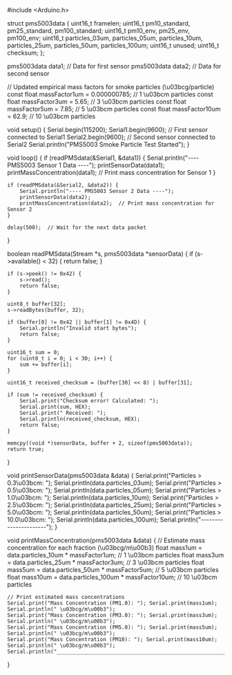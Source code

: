 #include <Arduino.h>

struct pms5003data {
    uint16_t framelen;
    uint16_t pm10_standard, pm25_standard, pm100_standard;
    uint16_t pm10_env, pm25_env, pm100_env;
    uint16_t particles_03um, particles_05um, particles_10um, particles_25um, particles_50um, particles_100um;
    uint16_t unused;
    uint16_t checksum;
};

pms5003data data1;  // Data for first sensor
pms5003data data2;  // Data for second sensor

// Updated empirical mass factors for smoke particles (\u03bcg/particle)
const float massFactor1um = 0.000000785;   // 1 \u03bcm particles
const float massFactor3um = 5.65;    // 3 \u03bcm particles
const float massFactor5um = 7.85;    // 5 \u03bcm particles
const float massFactor10um = 62.9;   // 10 \u03bcm particles

void setup() {
    Serial.begin(115200);
    Serial1.begin(9600);  // First sensor connected to Serial1
    Serial2.begin(9600);  // Second sensor connected to Serial2
    Serial.println("PMS5003 Smoke Particle Test Started");
}

void loop() {
    if (readPMSdata(&Serial1, &data1)) {
        Serial.println("---- PMS5003 Sensor 1 Data ----");
        printSensorData(data1);
        printMassConcentration(data1);  // Print mass concentration for Sensor 1
    }

    if (readPMSdata(&Serial2, &data2)) {
        Serial.println("---- PMS5003 Sensor 2 Data ----");
        printSensorData(data2);
        printMassConcentration(data2);  // Print mass concentration for Sensor 2
    }

    delay(500);  // Wait for the next data packet
}

boolean readPMSdata(Stream *s, pms5003data *sensorData) {
    if (s->available() < 32) {
        return false;
    }

    if (s->peek() != 0x42) {
        s->read();
        return false;
    }

    uint8_t buffer[32];
    s->readBytes(buffer, 32);

    if (buffer[0] != 0x42 || buffer[1] != 0x4D) {
        Serial.println("Invalid start bytes");
        return false;
    }

    uint16_t sum = 0;
    for (uint8_t i = 0; i < 30; i++) {
        sum += buffer[i];
    }

    uint16_t received_checksum = (buffer[30] << 8) | buffer[31];

    if (sum != received_checksum) {
        Serial.print("Checksum error! Calculated: ");
        Serial.print(sum, HEX);
        Serial.print(" Received: ");
        Serial.println(received_checksum, HEX);
        return false;
    }

    memcpy((void *)sensorData, buffer + 2, sizeof(pms5003data));
    return true;
}

void printSensorData(pms5003data &data) {
    Serial.print("Particles > 0.3\u03bcm: "); Serial.println(data.particles_03um);
    Serial.print("Particles > 0.5\u03bcm: "); Serial.println(data.particles_05um);
    Serial.print("Particles > 1.0\u03bcm: "); Serial.println(data.particles_10um);
    Serial.print("Particles > 2.5\u03bcm: "); Serial.println(data.particles_25um);
    Serial.print("Particles > 5.0\u03bcm: "); Serial.println(data.particles_50um);
    Serial.print("Particles > 10.0\u03bcm: "); Serial.println(data.particles_100um);
    Serial.println("----------------------");
}

void printMassConcentration(pms5003data &data) {
    // Estimate mass concentration for each fraction (\u03bcg/m\u00b3)
    float mass1um = data.particles_10um * massFactor1um;  // 1 \u03bcm particles
    float mass3um = data.particles_25um * massFactor3um;  // 3 \u03bcm particles
    float mass5um = data.particles_50um * massFactor5um;  // 5 \u03bcm particles
    float mass10um = data.particles_100um * massFactor10um; // 10 \u03bcm particles

    // Print estimated mass concentrations
    Serial.print("Mass Concentration (PM1.0): "); Serial.print(mass1um); Serial.println(" \u03bcg/m\u00b3");
    Serial.print("Mass Concentration (PM3.0): "); Serial.print(mass3um); Serial.println(" \u03bcg/m\u00b3");
    Serial.print("Mass Concentration (PM5.0): "); Serial.print(mass5um); Serial.println(" \u03bcg/m\u00b3");
    Serial.print("Mass Concentration (PM10): "); Serial.print(mass10um); Serial.println(" \u03bcg/m\u00b3");
    Serial.println("____________________________________________________________________________");
}
